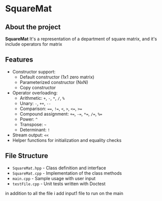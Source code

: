 # SquareMat

## About the project

**SquareMat** It's a representation of a department of square matrix, and it's include operators for matrix

## Features

- Constructor support:
  - Default constructor (1x1 zero matrix)
  - Parameterized constructor (NxN)
  - Copy constructor
- Operator overloading:
  - Arithmetic: `+`, `-`, `*`, `/`, `%`
  - Unary: `-`, `++`, `--`
  - Comparison: `==`, `!=`, `<`, `>`, `<=`, `>=`
  - Compound assignment: `+=`, `-=`, `*=`, `/=`, `%=` 
  - Power: `^` 
  - Transpose: `~`
  - Determinant: `!`
- Stream output: `<<`
- Helper functions for initialization and equality checks

## File Structure

- `SquareMat.hpp` - Class definition and interface
- `SquareMat.cpp` - Implementation of the class methods
- `main.cpp` - Sample usage with user input
- `testFile.cpp` - Unit tests written with Doctest

in addition to all the file i add input1 file to run on the main
